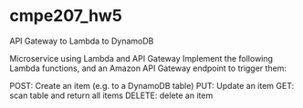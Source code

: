 # cmpe207_hw5
API Gateway to Lambda to DynamoDB 

Microservice using Lambda and API Gateway
Implement the following  Lambda functions, and an Amazon API Gateway endpoint to trigger them:
  
POST: Create an item (e.g. to a DynamoDB table)
PUT: Update an item
GET: scan table and return all items
DELETE: delete an item
